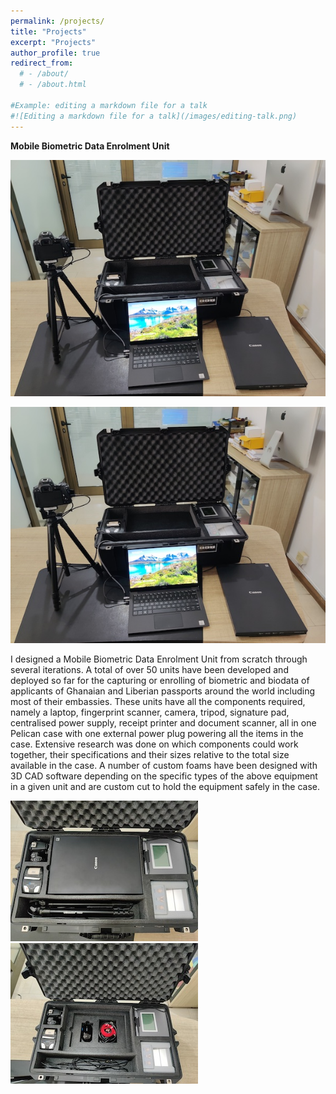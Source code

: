 ```yaml
---
permalink: /projects/
title: "Projects"
excerpt: "Projects"
author_profile: true
redirect_from: 
  # - /about/
  # - /about.html

#Example: editing a markdown file for a talk
#![Editing a markdown file for a talk](/images/editing-talk.png)
---
```

**Mobile Biometric Data Enrolment Unit**  

<div align="center">

  ![Mobile Enrolment Unit](/images/mobile_unit.jpg)

</div>

<p align="center">
  <img src="/images/mobile_unit.jpg" />
</p>

I designed a Mobile Biometric Data Enrolment Unit from scratch through several iterations. A total of over 50 units have been developed and deployed so far for the capturing or enrolling of biometric and biodata of applicants of Ghanaian and Liberian passports around the world including most of their embassies. These units have all the components required, namely a laptop, fingerprint scanner, camera, tripod, signature pad, centralised power supply, receipt printer and document scanner, all in one Pelican case with one external power plug powering all the items in the case. Extensive research was done on which components could work together, their specifications and their sizes relative to the total size available in the case. A number of custom foams have been designed with 3D CAD software depending on the specific types of the above equipment in a given unit and are custom cut to hold the equipment safely in the case.

![Mobile Enrolment Unit](/images/mobile_unit_2.jpg)
![Mobile Enrolment Unit](/images/mobile_unit_3.jpg)